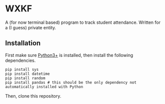 # WXKF
A (for now terminal based) program to track student attendance. Written for a (I guess) private entity.

## Installation ##
First make sure [Python3+](https://www.python.org/downloads/windows/) is installed, then install the following dependencies.
```
pip install sys
pip install datetime
pip install random
pip install pandas # this should be the only dependency not automatically installed with Python
```
Then, clone this repository.
